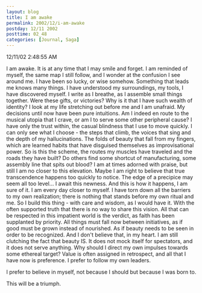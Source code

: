 ```yaml
---
layout: blog
title: I am awake
permalink: 2002/12/i-am-awake
postday: 12/11 2002
posttime: 02_48
categories: [Journal, Saga]
---
```



12/11/02 2:48:55 AM

I am awake. It is at any time that I may smile and forget. I am reminded of myself, the same map I still follow, and I wonder at the confusion I see around me. I have been so lucky, or wise somehow. Something that leads me knows many things. I have understood my surroundings, my tools, I have discovered myself. I write as I breathe, as I assemble small things together. Were these gifts, or victories? Why is it that I have such wealth of identity? I look at my life stretching out before me and I am unafraid. My decisions until now have been pure intuitions. Am I indeed en route to the musical utopia that I crave, or am I to serve some other peripheral cause? I have only the trust within, the casual blindness that I use to move quickly. I can only see what I choose - the steps that climb, the voices that sing and the depth of my hallucinations. The folds of beauty that fall from my fingers, which are learned habits that have disguised themselves as improvisational power.
So is this the scheme, the routes my muscles have traveled and the roads they have built? Do others find some shortcut of manufacturing, some assembly line that spits out blood? I am at times adorned with praise, but still I am no closer to this elevation. Maybe I am right to believe that true transcendence happens too quickly to notice. The edge of a precipice may seem all too level... I await this newness.
And this is how it happens, I am sure of it. I am every day closer to myself. I have torn down all the barriers to my own realization; there is nothing that stands before my own ritual and me.
So I build this thing - with care and wisdom, as I would have it. With the often supported truth that there is no way to share this vision. All that can be respected in this impatient world is the verdict, as faith has been supplanted by priority. All things must fall now between initiatives, as if good must be grown instead of nourished. As if beauty needs to be seen in order to be recognized.
And I don't believe that, in my heart. I am still clutching the fact that beauty IS. It does not mock itself for spectators, and it does not serve anything. Why should I direct my own impulses towards some ethereal target? Value is often assigned in retrospect, and all that I have now is preference. I prefer to follow my own leaders.

I prefer to believe in myself, not because I should but because I was born to.

This will be a triumph.
